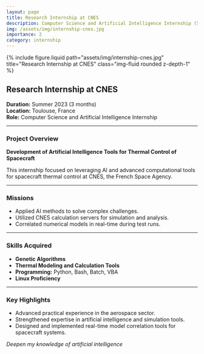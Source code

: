 ```yaml
---
layout: page
title: Research Internship at CNES
description: Computer Science and Artificial Intelligence Internship (Summer 2023)
img: /assets/img/internship-cnes.jpg
importance: 2
category: internship
---
```


<div class="row">
    <div class="col-sm mt-3 mt-md-0">
        {% include figure.liquid path="assets/img/internship-cnes.jpg" title="Research Internship at CNES" class="img-fluid rounded z-depth-1" %}
    </div>
</div>

## Research Internship at CNES

**Duration:** Summer 2023 (3 months)  
**Location:** Toulouse, France  
**Role:** Computer Science and Artificial Intelligence Internship  

---

### Project Overview

**Development of Artificial Intelligence Tools for Thermal Control of Spacecraft**

This internship focused on leveraging AI and advanced computational tools for spacecraft thermal control at CNES, the French Space Agency.

---

### Missions

- Applied AI methods to solve complex challenges.  
- Utilized CNES calculation servers for simulation and analysis.  
- Correlated numerical models in real-time during test runs.

---

### Skills Acquired

- **Genetic Algorithms**  
- **Thermal Modeling and Calculation Tools**  
- **Programming:** Python, Bash, Batch, VBA  
- **Linux Proficiency**

---

### Key Highlights

- Advanced practical experience in the aerospace sector.
- Strengthened expertise in artificial intelligence and simulation tools.  
- Designed and implemented real-time model correlation tools for spacecraft systems.

<div class="caption">
    <em>Deepen my knowledge of artificial intelligence</em>
</div>
